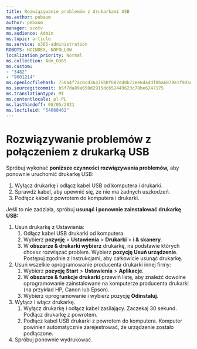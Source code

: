 ```yaml
---
title: Rozwiązywanie problemów z drukarkami USB
ms.author: pebaum
author: pebaum
manager: scotv
ms.audience: Admin
ms.topic: article
ms.service: o365-administration
ROBOTS: NOINDEX, NOFOLLOW
localization_priority: Normal
ms.collection: Adm_O365
ms.custom:
- "3482"
- "9001214"
ms.openlocfilehash: 750a4f7ac0cd36476b0f682dd8b72ee6da4df0ba6879e1f9dad32dbcea15053e
ms.sourcegitcommit: b5f7da89a650d2915dc652449623c78be6247175
ms.translationtype: MT
ms.contentlocale: pl-PL
ms.lasthandoff: 08/05/2021
ms.locfileid: "54068462"
---
```

# <a name="fix-usb-printer-connection-issues"></a>Rozwiązywanie problemów z połączeniem z drukarką USB

Spróbuj wykonać **poniższe czynności rozwiązywania problemów,** aby ponownie uruchomić drukarkę USB:

1. Wyłącz drukarkę i odłącz kabel USB od komputera i drukarki.
2. Sprawdź kabel, aby upewnić się, że nie ma żadnych uszkodzeń.
3. Podłącz kabel z powrotem do komputera i drukarki.

Jeśli to nie zadziała, spróbuj **usunąć i ponownie zainstalować drukarkę USB:**

1. Usuń drukarkę z Ustawienia:
    1. Odłącz kabel USB drukarki od komputera.
    2. Wybierz **pozycję**  >  **Ustawienia**  >  **Drukarki**  >  **i & skanery**.
    3. W **obszarze & drukarki wybierz** drukarkę, na podstawie których chcesz rozwiązać problem. Wybierz **pozycję Usuń urządzenie**. Postępuj zgodnie z instrukcjami, aby całkowicie usunąć drukarkę.
2. Usuń wszelkie oprogramowanie producenta drukarki innej firmy:
    1. Wybierz **pozycję Start**  >  **Ustawienia**  >  **Aplikacje**.
    2. W **obszarze & funkcje drukarki** przewiń listę, aby znaleźć dowolne oprogramowanie zainstalowane na komputerze producenta drukarki (na przykład HP, Canon lub Epson).
    3. Wybierz oprogramowanie i wybierz pozycję **Odinstaluj**.
3. Wyłącz i włącz drukarkę.<br>
    1. Wyłącz drukarkę i odłącz kabel zasilający. Zaczekaj 30 sekund. Podłącz drukarkę z powrotem.
    2. Podłącz kabel USB drukarki z powrotem do komputera. Komputer powinien automatycznie zarejestrować, że urządzenie zostało podłączone.
4. Spróbuj ponownie wydrukować.